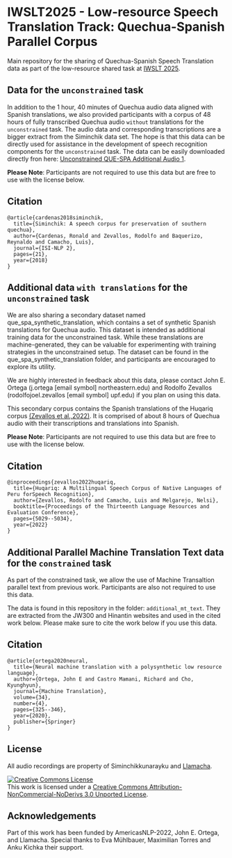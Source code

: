 # IWSLT2025 - Low-resource Speech Translation Track: Quechua-Spanish Parallel Corpus

Main repository for the sharing of Quechua-Spanish Speech Translation data as part of the low-resource shared task at [IWSLT 2025](https://iwslt.org/2025/low-resource).


## Data for the `unconstrained` task

In addition to the 1 hour, 40 minutes of Quechua audio data aligned with Spanish translations, we also provided
participants with a corpus of 48 hours of fully transcribed Quechua audio `without` translations for the `unconstrained`
task. The audio data and corresponding transcriptions are a bigger extract from the Siminchik data set. The hope is that
this data can be directly used for assistance in the development of speech recognition components for the `unconstrained`
task.  The data can be easily downloaded directly fron here:  [Unconstrained QUE-SPA Additional Audio 1](https://drive.google.com/file/d/1ZwBE5LlwCHJaxkAw2IM97hkh-NFO-k0C/view?usp=sharing).

**Please Note**: Participants are not required to use this data but are free to use with the license below.

## Citation 

```
@article{cardenas2018siminchik,
  title={Siminchik: A speech corpus for preservation of southern quechua},
  author={Cardenas, Ronald and Zevallos, Rodolfo and Baquerizo, Reynaldo and Camacho, Luis},
  journal={ISI-NLP 2},
  pages={21},
  year={2018}
}
```


## Additional data `with translations` for the `unconstrained` task


We are also sharing a secondary dataset named que_spa_synthetic_translation, which contains a set of synthetic Spanish translations for Quechua audio. This dataset is intended as additional training data for the unconstrained task. While these translations are machine-generated, they can be valuable for experimenting with training strategies in the unconstrained setup. The dataset can be found in the que_spa_synthetic_translation folder, and participants are encouraged to explore its utility.

We are highly interested in feedback about this data, please contact John E. Ortega (j.ortega [email symbol] northeastern.edu) and Rodolfo Zevallos (rodolfojoel.zevallos [email symbol] upf.edu) if you plan on using this data. 

This secondary corpus contains the Spanish translations of the Huqariq corpus [(Zevallos et al.,2022)](https://arxiv.org/abs/2207.05498). It is comprised of about 8 hours of Quechua audio with their transcriptions and translations into Spanish.

**Please Note**: Participants are not required to use this data but are free to use with the license below.

## Citation 

```
@inproceedings{zevallos2022huqariq,
  title={Huqariq: A Multilingual Speech Corpus of Native Languages of Peru forSpeech Recognition},
  author={Zevallos, Rodolfo and Camacho, Luis and Melgarejo, Nelsi},
  booktitle={Proceedings of the Thirteenth Language Resources and Evaluation Conference},
  pages={5029--5034},
  year={2022}
}
```


## Additional Parallel Machine Translation Text data for the `constrained` task

As part of the constrained task, we allow the use of Machine Transaltion parallel text from previous work.
Participants are also not required to use this data.

The data is found in this repository in the folder: `additional_mt_text`.
They are extracted from the JW300 and Hinantin websites and used in the cited work below.
Please make sure to cite the work below if you use this data.


## Citation 

```
@article{ortega2020neural,
  title={Neural machine translation with a polysynthetic low resource language},
  author={Ortega, John E and Castro Mamani, Richard and Cho, Kyunghyun},
  journal={Machine Translation},
  volume={34},
  number={4},
  pages={325--346},
  year={2020},
  publisher={Springer}
}
```

## License
All audio recordings are property of Siminchikkunarayku and [Llamacha](https://llamacha.pe).

<a rel="license" href="http://creativecommons.org/licenses/by-nc-nd/3.0/"><img alt="Creative Commons License" style="border-width:0" src="https://i.creativecommons.org/l/by-nc-nd/3.0/88x31.png" /></a><br />This work is licensed under a <a rel="license" href="http://creativecommons.org/licenses/by-nc-nd/3.0/">Creative Commons Attribution-NonCommercial-NoDerivs 3.0 Unported License</a>.

## Acknowledgements

Part of this work has been funded by AmericasNLP-2022, John E. Ortega, and Llamacha. Special thanks to Eva Mühlbauer, Maximilian Torres and Anku Kichka their support.

